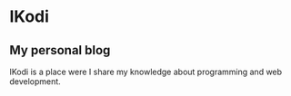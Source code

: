 # IKodi

## My personal blog

IKodi is a place were I share my knowledge about programming and web development.
